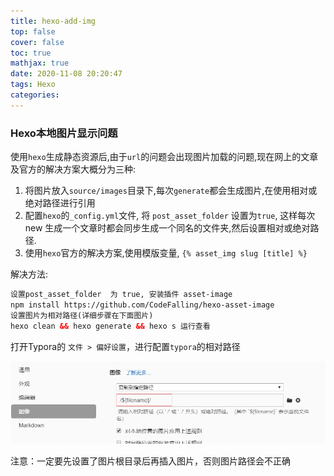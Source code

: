 ```yaml
---
title: hexo-add-img
top: false
cover: false
toc: true
mathjax: true
date: 2020-11-08 20:20:47
tags: Hexo
categories:
---
```


### Hexo本地图片显示问题

使用`hexo`生成静态资源后,由于`url`的问题会出现图片加载的问题,现在网上的文章及官方的解决方案大概分为三种:

1. 将图片放入`source/images`目录下,每次`generate`都会生成图片,在使用相对或绝对路径进行引用
2.  配置`hexo`的`_config.yml`文件, 将 `post_asset_folder` 设置为`true`, 这样每次new 生成一个文章时都会同步生成一个同名的文件夹,然后设置相对或绝对路径.  
3.  使用`hexo`官方的解决方案,使用模版变量, `{% asset_img slug [title] %} `  

解决方法:

```html
设置post_asset_folder  为 true, 安装插件 asset-image
npm install https://github.com/CodeFalling/hexo-asset-image
设置图片为相对路径(详细步骤在下面图片)
hexo clean && hexo generate && hexo s 运行查看
```

打开Typora的 `文件 > 偏好设置`，进行配置`typora`的相对路径

![](hexo-add-img/setupImg.png)

注意：一定要先设置了图片根目录后再插入图片，否则图片路径会不正确

